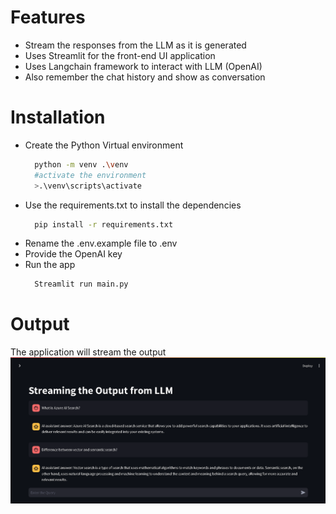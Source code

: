 # Features
- Stream the responses from the LLM as it is generated
- Uses Streamlit for the front-end UI application
- Uses Langchain framework to interact with LLM (OpenAI)
- Also remember the chat history and show as conversation


# Installation
- Create the Python Virtual environment
  ```bash
    python -m venv .\venv
    #activate the environment
    >.\venv\scripts\activate
  ```
- Use the requirements.txt to install the dependencies
  ```bash
    pip install -r requirements.txt
  ```
- Rename the .env.example file to .env
- Provide the OpenAI key
- Run the app
  ```bash
    Streamlit run main.py
  ```

# Output
The application will stream the output
![alt text](image.png)